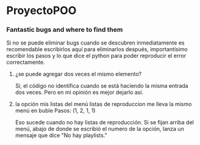 # ProyectoPOO

### Fantastic bugs and where to find them

Si no se puede eliminar bugs cuando se descubren inmediatamente es
recomendable escribirlos aquí para eliminarlos después, importantísimo
escribir los pasos y lo que dice el python para poder reproducir el
error correctamente.

1. ¿se puede agregar dos veces el mismo elemento? 

    Sí, el código no identifica cuando se
    está haciendo la misma entrada dos veces. Pero en mi opinión es mejor dejarlo así.

2. la opción mis listas del menú listas de reproduccion me lleva la mismo menú en buble
    Pasos: (1, 2, 1, 1)  
    
    Eso sucede cuando no hay listas de reproducción. Si se fijan arriba del
    menú, abajo de donde se escribió el numero de la opción, lanza un mensaje que dice "No hay
    playlists."

